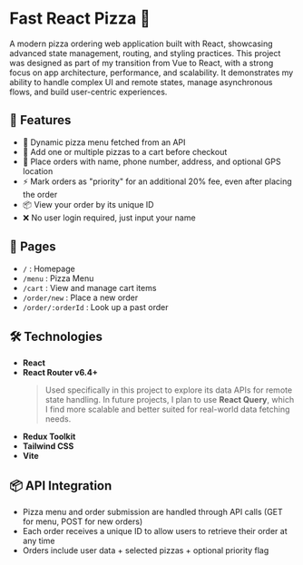# Fast React Pizza 🍕

A modern pizza ordering web application built with React, showcasing advanced state management, routing, and styling practices. This project was designed as part of my transition from Vue to React, with a strong focus on app architecture, performance, and scalability. It demonstrates my ability to handle complex UI and remote states, manage asynchronous flows, and build user-centric experiences.

## 🚀 Features

- 🍕 Dynamic pizza menu fetched from an API
- 🛒 Add one or multiple pizzas to a cart before checkout
- 📍 Place orders with name, phone number, address, and optional GPS location
- ⚡ Mark orders as "priority" for an additional 20% fee, even after placing the order
- 📦 View your order by its unique ID
- ❌ No user login required, just input your name

## 🧱 Pages

- `/` : Homepage
- `/menu` : Pizza Menu
- `/cart` : View and manage cart items
- `/order/new` : Place a new order
- `/order/:orderId` : Look up a past order

## 🛠 Technologies

- **React**
- **React Router v6.4+**
  > Used specifically in this project to explore its data APIs for remote state handling. In future projects, I plan to use **React Query**, which I find more scalable and better suited for real-world data fetching needs.
- **Redux Toolkit**
- **Tailwind CSS**
- **Vite**

## 📦 API Integration

- Pizza menu and order submission are handled through API calls (GET for menu, POST for new orders)
- Each order receives a unique ID to allow users to retrieve their order at any time
- Orders include user data + selected pizzas + optional priority flag
